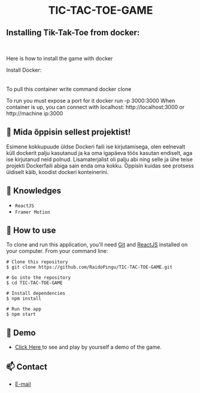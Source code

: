 <h1 align="center">TIC-TAC-TOE-GAME</h1>

<h2 align="left" meta= "Siin on see osa mida kirjutab Raido ning see on osa mu kodutööst">Installing Tik-Tak-Toe from docker:</h2>
<br>
<p meta="Samuti minu kirjeldus kus proovin selgitada kuidas installida dockeri eeldusi">Here is how to install the game with docker<br>
<p meta = "Siin on üldine kirjeldus Dockeri installimiseks, see tundub olema suht standartne">Install Docker:<br>
<br>
<br>
To pull this container write command docker clone
<p meta ="See on sama nagu oli ka Githubis olevale rakendusele, aga Dockeri puhul tuleb teha sisemine suunamine loogikaga vaäline port -> sisemine port kuna dockeris olev konteiner on eraldatud välimiseset võrgust ehk tal on oma sisemine network">To run you must expose a port for it docker run -p 3000:3000
When container is up, you can connect with localhost:
http://localhost:3000 or http://machine ip:3000

## :book: Mida õppisin sellest projektist!

Esimene kokkupuude üldse Dockeri faili ise kirjutamisega, olen eelnevalt küll dockerit palju kasutanud ja ka oma igapäeva töös kasutan endiselt, aga ise kirjutanud neid polnud. Lisamaterjalist oli palju abi ning selle ja ühe teise projekti Dockerfaili abiga sain enda oma kokku. Õppisin kuidas see protsess üldiselt käib, koodist dockeri konteinerini.


## :rocket: Knowledges
 - `ReactJS`
 - `Framer Motion`

## :book: How to use
To clone and run this application, you'll need [Git](https://git-scm.com/downloads) and [ReactJS](https://react.dev/) installed on your computer. From your command line:

```
# Clone this repository
$ git clone https://github.com/RaidoPingu/TIC-TAC-TOE-GAME.git

# Go into the repository
$ cd TIC-TAC-TOE-GAME

# Install dependencies
$ npm install

# Run the app
$ npm start
```
## :link: Demo
  - <a target="_blank" href="https://ucfx.github.io/TIC-TAC-TOE-GAME/"> Click Here </a> to see and play by yourself a demo of the game.

## :mailbox: Contact
  - <a target="_blank" href="mailto:ucefhammadi@gmail.com">E-mail</a>
